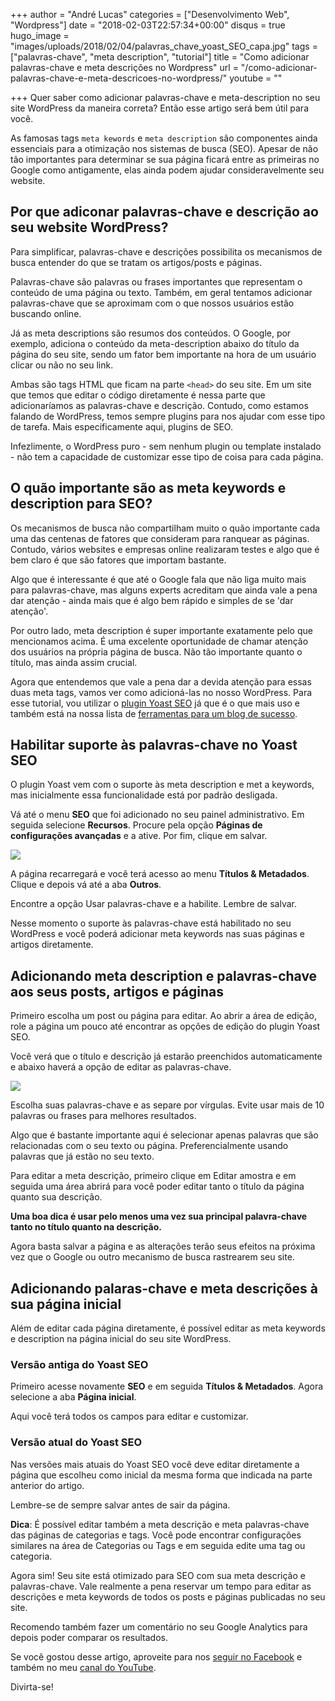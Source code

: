 +++
author = "André Lucas"
categories = ["Desenvolvimento Web", "Wordpress"]
date = "2018-02-03T22:57:34+00:00"
disqus = true
hugo_image = "images/uploads/2018/02/04/palavras_chave_yoast_SEO_capa.jpg"
tags = ["palavras-chave", "meta description", "tutorial"]
title = "Como adicionar palavras-chave e meta descrições no Wordpress"
url = "/como-adicionar-palavras-chave-e-meta-descricoes-no-wordpress/"
youtube = ""

+++
Quer saber como adicionar palavras-chave e meta-description no seu site WordPress da maneira correta? Então esse artigo será bem útil para você.

As famosas tags `meta kewords` e `meta description` são componentes ainda essenciais para a otimização nos sistemas de busca (SEO). Apesar de não tão importantes para determinar se sua página ficará entre as primeiras no Google como antigamente, elas ainda podem ajudar consideravelmente seu website.

## Por que adiconar palavras-chave e descrição ao seu website WordPress?

Para simplificar, palavras-chave e descrições possibilita os mecanismos de busca entender do que se tratam os artigos/posts e páginas.

Palavras-chave são palavras ou frases importantes que representam o conteúdo de uma página ou texto. Também, em geral tentamos adicionar palavras-chave que se aproximam com o que nossos usuários estão buscando online.

Já as meta descriptions são resumos dos conteúdos. O Google, por exemplo, adiciona o conteúdo da meta-description abaixo do título da página do seu site, sendo um fator bem importante na hora de um usuário clicar ou não no seu link.

Ambas são tags HTML que ficam na parte `<head>` do seu site. Em um site que temos que editar o código diretamente é nessa parte que adicionaríamos as palavras-chave e descrição. Contudo, como estamos falando de WordPress, temos sempre plugins para nos ajudar com esse tipo de tarefa. Mais especificamente aqui, plugins de SEO.

Infezlimente, o WordPress puro - sem nenhum plugin ou template instalado - não tem a capacidade de customizar esse tipo de coisa para cada página.

## O quão importante são as meta keywords e description para SEO?

Os mecanismos de busca não compartilham muito o quão importante cada uma das centenas de fatores que consideram para ranquear as páginas. Contudo, vários websites e empresas online realizaram testes e algo que é bem claro é que são fatores que importam bastante.

Algo que é interessante é que até o Google fala que não liga muito mais para palavras-chave, mas alguns experts acreditam que ainda vale a pena dar atenção - ainda mais que é algo bem rápido e simples de se 'dar atenção'.

Por outro lado, meta description é super importante exatamente pelo que mencionamos acima. É uma excelente oportunidade de chamar atenção dos usuários na própria página de busca. Não tão importante quanto o título, mas ainda assim crucial.

Agora que entendemos que vale a pena dar a devida atenção para essas duas meta tags, vamos ver como adicioná-las no nosso WordPress. Para esse tutorial, vou utilizar o [plugin Yoast SEO](https://yoast.com/wordpress/plugins/seo/) já que é o que mais uso e também está na nossa lista de [ferramentas para um blog de sucesso](https://www.igluonline.com/ferramentas-para-o-sucesso-seu-blog/).

<script async src="//pagead2.googlesyndication.com/pagead/js/adsbygoogle.js"></script>
<ins class="adsbygoogle"
style="display:block; text-align:center;"
data-ad-layout="in-article"
data-ad-format="fluid"
data-ad-client="ca-pub-2532350215540740"
data-ad-slot="5916066195"></ins>
<script>
\(adsbygoogle = window.adsbygoogle || \[\]).push({});
</script>

## Habilitar suporte às palavras-chave no Yoast SEO

O plugin Yoast vem com o suporte às meta description e met a keywords, mas inicialmente essa funcionalidade está por padrão desligada.

Vá até o menu **SEO** que foi adicionado no seu painel administrativo. Em seguida selecione **Recursos**. Procure pela opção **Páginas de configurações avançadas** e a ative. Por fim, clique em salvar.

![](images/uploads/2018/02/04/palavras_chave_yoast_SEO.jpg)

A página recarregará e você terá acesso ao menu **Títulos & Metadados**. Clique e depois vá até a aba **Outros**.

Encontre a opção Usar palavras-chave e a habilite. Lembre de salvar.

Nesse momento o suporte às palavras-chave está habilitado no seu WordPress e você poderá adicionar meta keywords nas suas páginas e artigos diretamente.

## Adicionando meta description e palavras-chave aos seus posts, artigos e páginas

Primeiro escolha um post ou página para editar. Ao abrir a área de edição, role a página um pouco até encontrar as opções de edição do plugin Yoast SEO.

Você verá que o título e descrição já estarão preenchidos automaticamente e abaixo haverá a opção de editar as palavras-chave.

![](images/uploads/2018/02/04/palavras_chave_yoast_SEO_meta_description.jpg)

Escolha suas palavras-chave e as separe por vírgulas. Evite usar mais de 10 palavras ou frases para melhores resultados.

Algo que é bastante importante aqui é selecionar apenas palavras que são relacionadas com o seu texto ou página. Preferencialmente usando palavras que já estão no seu texto.

Para editar a meta descrição, primeiro clique em Editar amostra e em seguida uma área abrirá para você poder editar tanto o título da página quanto sua descrição.

**Uma boa dica é usar pelo menos uma vez sua principal palavra-chave tanto no título quanto na descrição.**

Agora basta salvar a página e as alterações terão seus efeitos na próxima vez que o Google ou outro mecanismo de busca rastrearem seu site.

## Adicionando palaras-chave e meta descrições à sua página inicial

Além de editar cada página diretamente, é possível editar as meta keywords e description na página inicial do seu site WordPress.

### Versão antiga do Yoast SEO

Primeiro acesse novamente **SEO** e em seguida **Títulos & Metadados**. Agora selecione a aba **Página inicial**.

Aqui você terá todos os campos para editar e customizar.

### Versão atual do Yoast SEO

Nas versões mais atuais do Yoast SEO você deve editar diretamente a página que escolheu como inicial da mesma forma que indicada na parte anterior do artigo.

Lembre-se de sempre salvar antes de sair da página.

**Dica**: É possível editar também a meta descrição e meta palavras-chave das páginas de categorias e tags. Você pode encontrar configurações similares na área de Categorias ou Tags e em seguida edite uma tag ou categoria.

Agora sim! Seu site está otimizado para SEO com sua meta descrição e palavras-chave. Vale realmente a pena reservar um tempo para editar as descrições e meta keywords de todos os posts e páginas publicadas no seu site.

Recomendo também fazer um comentário no seu Google Analytics para depois poder comparar os resultados.

Se você gostou desse artigo, aproveite para nos [seguir no Facebook](http://facebook.com/igluonline) e também no meu [canal do YouTube](https://www.youtube.com/channel/UCO_wisVMKeWvbKZOGgYMeBA?view_as=subscriber).

Divirta-se!